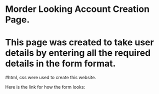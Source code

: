 # Morder Looking Account Creation Page.

# This page was created to take user details by entering all the required details in the form format.

#html, css were used to create this website.

Here is the link for how the form looks: 
